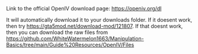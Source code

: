 Link to the official OpenIV download page: https://openiv.org/dl

It will automatically download it to your downloads folder. If it doesent work,
then try https://gta5mod.net/download-mod/121807. If that doesnt work,
then you can download the raw files from https://github.com/WhiteWatermelon1663/Manipulation-Basics/tree/main/Guide%20Resources/OpenIV/Files
